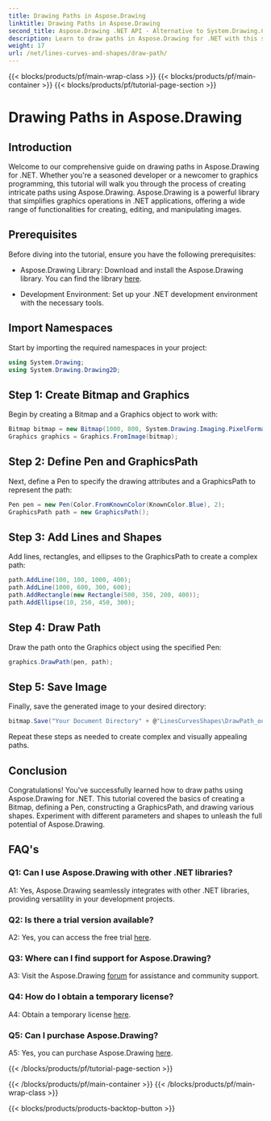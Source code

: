 ```yaml
---
title: Drawing Paths in Aspose.Drawing
linktitle: Drawing Paths in Aspose.Drawing
second_title: Aspose.Drawing .NET API - Alternative to System.Drawing.Common
description: Learn to draw paths in Aspose.Drawing for .NET with this step-by-step guide. Create stunning graphics effortlessly.
weight: 17
url: /net/lines-curves-and-shapes/draw-path/
---
```


{{< blocks/products/pf/main-wrap-class >}}
{{< blocks/products/pf/main-container >}}
{{< blocks/products/pf/tutorial-page-section >}}

# Drawing Paths in Aspose.Drawing

## Introduction

Welcome to our comprehensive guide on drawing paths in Aspose.Drawing for .NET. Whether you're a seasoned developer or a newcomer to graphics programming, this tutorial will walk you through the process of creating intricate paths using Aspose.Drawing. Aspose.Drawing is a powerful library that simplifies graphics operations in .NET applications, offering a wide range of functionalities for creating, editing, and manipulating images.

## Prerequisites

Before diving into the tutorial, ensure you have the following prerequisites:

- Aspose.Drawing Library: Download and install the Aspose.Drawing library. You can find the library [here](https://releases.aspose.com/drawing/net/).

- Development Environment: Set up your .NET development environment with the necessary tools.

## Import Namespaces

Start by importing the required namespaces in your project:

```csharp
using System.Drawing;
using System.Drawing.Drawing2D;
```

## Step 1: Create Bitmap and Graphics

Begin by creating a Bitmap and a Graphics object to work with:

```csharp
Bitmap bitmap = new Bitmap(1000, 800, System.Drawing.Imaging.PixelFormat.Format32bppPArgb);
Graphics graphics = Graphics.FromImage(bitmap);
```

## Step 2: Define Pen and GraphicsPath

Next, define a Pen to specify the drawing attributes and a GraphicsPath to represent the path:

```csharp
Pen pen = new Pen(Color.FromKnownColor(KnownColor.Blue), 2);
GraphicsPath path = new GraphicsPath();
```

## Step 3: Add Lines and Shapes

Add lines, rectangles, and ellipses to the GraphicsPath to create a complex path:

```csharp
path.AddLine(100, 100, 1000, 400);
path.AddLine(1000, 600, 300, 600);
path.AddRectangle(new Rectangle(500, 350, 200, 400));
path.AddEllipse(10, 250, 450, 300);
```

## Step 4: Draw Path

Draw the path onto the Graphics object using the specified Pen:

```csharp
graphics.DrawPath(pen, path);
```

## Step 5: Save Image

Finally, save the generated image to your desired directory:

```csharp
bitmap.Save("Your Document Directory" + @"LinesCurvesShapes\DrawPath_out.png");
```

Repeat these steps as needed to create complex and visually appealing paths.

## Conclusion

Congratulations! You've successfully learned how to draw paths using Aspose.Drawing for .NET. This tutorial covered the basics of creating a Bitmap, defining a Pen, constructing a GraphicsPath, and drawing various shapes. Experiment with different parameters and shapes to unleash the full potential of Aspose.Drawing.

## FAQ's

### Q1: Can I use Aspose.Drawing with other .NET libraries?

A1: Yes, Aspose.Drawing seamlessly integrates with other .NET libraries, providing versatility in your development projects.

### Q2: Is there a trial version available?

A2: Yes, you can access the free trial [here](https://releases.aspose.com/).

### Q3: Where can I find support for Aspose.Drawing?

A3: Visit the Aspose.Drawing [forum](https://forum.aspose.com/c/diagram/17) for assistance and community support.

### Q4: How do I obtain a temporary license?

A4: Obtain a temporary license [here](https://purchase.aspose.com/temporary-license/).

### Q5: Can I purchase Aspose.Drawing?

A5: Yes, you can purchase Aspose.Drawing [here](https://purchase.aspose.com/buy).

{{< /blocks/products/pf/tutorial-page-section >}}

{{< /blocks/products/pf/main-container >}}
{{< /blocks/products/pf/main-wrap-class >}}

{{< blocks/products/products-backtop-button >}}
